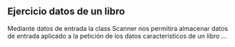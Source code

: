 ## Ejercicio datos de un libro 
Mediante datos de entrada  la class Scanner nos permitira almacenar datos de entrada aplicado a la petición de los datos característicos de un libro ... 